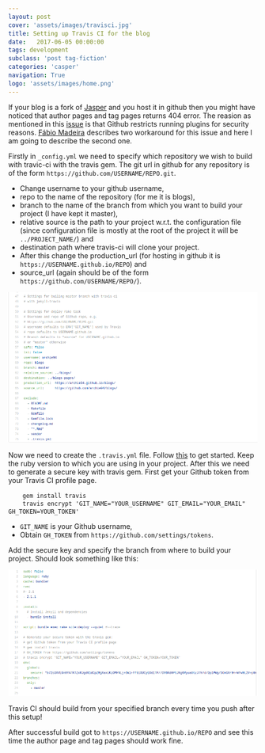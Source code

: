 ```yaml
---
layout: post
cover: 'assets/images/travisci.jpg'
title: Setting up Travis CI for the blog
date:   2017-06-05 00:00:00
tags: development
subclass: 'post tag-fiction'
categories: 'casper'
navigation: True
logo: 'assets/images/home.png'
---
```


If your blog is a fork of [Jasper](https://github.com/biomadeira/jasper/) and you host it in github then you might have noticed that author pages and tag pages returns 404 error. The reasion as mentioned in this [issue](https://github.com/biomadeira/jasper/issues/16) is that Github restricts running plugins for security reasons. [Fábio Madeira](https://github.com/biomadeira) describes two workaround for this issue and here I am going to describe the second one. 

Firstly in `_config.yml` we need to specify which repository we wish to build with travic-ci with the travis gem. The git url in github for any repository is of the form `https://github.com/USERNAME/REPO.git`. 

- Change username to your github username, 
- repo to the name of the repository (for me it is blogs), 
- branch to the name of the branch from which you want to build your project (I have kept it master), 
- relative source is the path to your project w.r.t. the configuration file (since configuration file is mostly at the root of the project it will be `../PROJECT_NAME/`) and 
- destination path where travis-ci will clone your project. 
- After this change the production_url (for hosting in github it is `https://USERNAME.github.io/REPO`) and 
- source_url (again should be of the form `https://github.com/USERNAME/REPO/`).

![Code](assets/images/s1.png)

Now we need to create the `.travis.yml` file. Follow [this](https://docs.travis-ci.com/user/languages/ruby/) to get started. Keep the ruby version to which you are using in your project. After this we need to generate a secure key with travis gem. First get your Github token from your Travis CI profile page.

		gem install travis
		travis encrypt 'GIT_NAME="YOUR_USERNAME" GIT_EMAIL="YOUR_EMAIL" GH_TOKEN=YOUR_TOKEN'

- `GIT_NAME` is your Github username,
- Obtain `GH_TOKEN` from `https://github.com/settings/tokens`. 

Add the secure key and specify the branch from where to build your project. Should look something like this:

![Code](assets/images/s2.png)

Travis CI should build from your specified branch every time you push after this setup! 

After successful build got to `https://USERNAME.github.io/REPO` and see this time the author page and tag pages should work fine.
